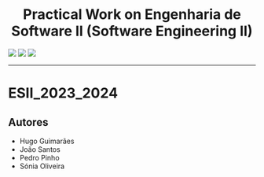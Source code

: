 <h1 align="center">Practical Work on Engenharia de Software II (Software Engineering II)</h1>

<p>
  <img src="http://img.shields.io/static/v1?style=for-the-badge&label=School%20year&message=2023/2024&color=sucess"/>
  <img src="http://img.shields.io/static/v1?style=for-the-badge&label=Discipline&message=ESII&color=sucess"/>
  <img src="http://img.shields.io/static/v1?style=for-the-badge&label=Grade&message=13&color=sucess"/>
</p>

---


# ESII_2023_2024

## Autores
* Hugo Guimarães
* João Santos
* Pedro Pinho
* Sónia Oliveira
